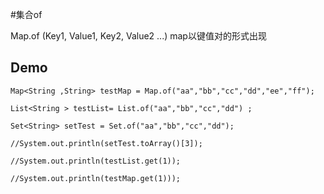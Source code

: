 #集合of


 Map.of (Key1, Value1, Key2, Value2 ...) map以键值对的形式出现

## Demo

	Map<String ,String> testMap = Map.of("aa","bb","cc","dd","ee","ff");

    List<String > testList= List.of("aa","bb","cc","dd") ;

    Set<String> setTest = Set.of("aa","bb","cc","dd");

    //System.out.println(setTest.toArray()[3]);

    //System.out.println(testList.get(1));

    //System.out.println(testMap.get(1)));
